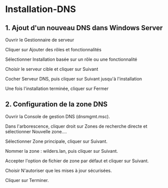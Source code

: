 # Installation-DNS

## 1. Ajout d'un nouveau DNS dans Windows Server
Ouvrir le Gestionnaire de serveur

Cliquer sur Ajouter des rôles et fonctionnalités

Sélectionner Installation basée sur un rôle ou une fonctionnalité

Choisir le serveur cible et cliquer sur Suivant

Cocher Serveur DNS, puis cliquer sur Suivant jusqu'à l'installation

Une fois l'installation terminée, cliquer sur Fermer

## 2. Configuration de la zone DNS

Ouvrir la Console de gestion DNS (dnsmgmt.msc).

Dans l'arborescence, cliquer droit sur Zones de recherche directe et sélectionner Nouvelle zone....

Sélectionner Zone principale, cliquer sur Suivant.

Nommer la zone : wilders.lan, puis cliquer sur Suivant.

Accepter l'option de fichier de zone par défaut et cliquer sur Suivant.

Choisir N'autoriser que les mises à jour sécurisées.

Cliquer sur Terminer.
